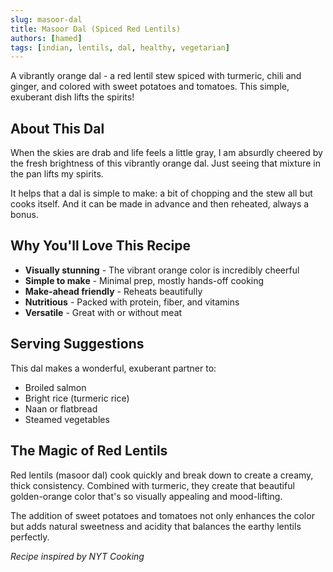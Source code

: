 ```yaml
---
slug: masoor-dal
title: Masoor Dal (Spiced Red Lentils)
authors: [hamed]
tags: [indian, lentils, dal, healthy, vegetarian]
---
```


A vibrantly orange dal - a red lentil stew spiced with turmeric, chili and ginger, and colored with sweet potatoes and tomatoes. This simple, exuberant dish lifts the spirits!

<!--truncate-->

## About This Dal

When the skies are drab and life feels a little gray, I am absurdly cheered by the fresh brightness of this vibrantly orange dal. Just seeing that mixture in the pan lifts my spirits. 

It helps that a dal is simple to make: a bit of chopping and the stew all but cooks itself. And it can be made in advance and then reheated, always a bonus.

## Why You'll Love This Recipe

- **Visually stunning** - The vibrant orange color is incredibly cheerful
- **Simple to make** - Minimal prep, mostly hands-off cooking
- **Make-ahead friendly** - Reheats beautifully
- **Nutritious** - Packed with protein, fiber, and vitamins
- **Versatile** - Great with or without meat

## Serving Suggestions

This dal makes a wonderful, exuberant partner to:
- Broiled salmon
- Bright rice (turmeric rice)
- Naan or flatbread
- Steamed vegetables

## The Magic of Red Lentils

Red lentils (masoor dal) cook quickly and break down to create a creamy, thick consistency. Combined with turmeric, they create that beautiful golden-orange color that's so visually appealing and mood-lifting.

The addition of sweet potatoes and tomatoes not only enhances the color but adds natural sweetness and acidity that balances the earthy lentils perfectly.

*Recipe inspired by NYT Cooking* 